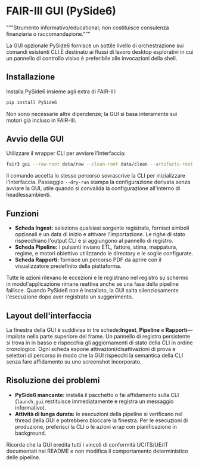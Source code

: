 # FAIR-III GUI (PySide6)

"""Strumento informativo/educational; non costituisce consulenza finanziaria o raccomandazione."""

La GUI opzionale PySide6 fornisce un sottile livello di orchestrazione sui comandi esistenti
CLI.È destinato ai flussi di lavoro desktop esplorativi in ​​cui un pannello di controllo visivo
 è preferibile alle invocazioni della shell.

## Installazione

Installa PySide6 insieme agli extra di FAIR-III:

```bash
pip install PySide6
```

Non sono necessarie altre dipendenze; la GUI si basa interamente sui motori
già incluso in FAIR-III.

## Avvio della GUI

Utilizzare il wrapper CLI per avviare l'interfaccia:

```bash
fair3 gui --raw-root data/raw --clean-root data/clean --artifacts-root artifacts
```

Il comando accetta lo stesso percorso sovrascrive la CLI per inizializzare l'interfaccia.
Passaggio `--dry-run` stampa la configurazione derivata senza avviare la GUI,
utile quando si convalida la configurazione all'interno di headlessambienti.

## Funzioni

- **Scheda Ingest:** seleziona qualsiasi sorgente registrata, fornisci simboli opzionali e un
  data di inizio e attivare l'importazione. Le righe di stato rispecchiano l'output CLI e
  si aggiungono al pannello di registro.
- **Scheda Pipeline:** i pulsanti inviano ETL, fattore, stima, mappatura, regime,
  e motori obiettivo utilizzando le directory e le soglie configurate.
- **Scheda Rapporti:** fornisce un percorso PDF da aprire con il visualizzatore predefinito della piattaforma.

Tutte le azioni rilevano le eccezioni e le registrano nel registro su schermo in modol'applicazione
 rimane reattiva anche se una fase della pipeline fallisce. Quando PySide6
non è installato, la GUI salta silenziosamente l'esecuzione dopo aver registrato un suggerimento.

## Layout dell'interfaccia

La finestra della GUI è suddivisa in tre schede:**Ingest**, **Pipeline** e
**Rapporti**—impilate nella parte superiore del frame. Un pannello di registro persistente si trova in
in basso e rispecchia gli aggiornamenti di stato della CLI in ordine cronologico. Ogni scheda
espone attivazioni/disattivazioni di prova e selettori di percorso in modo che la GUI rispecchi la semantica della CLI
senza fare affidamento su uno screenshot incorporato.

## Risoluzione dei problemi

- **PySide6 mancante:** installa il pacchetto o fai affidamento sulla CLI (`launch_gui`
  restituisce immediatamente e registra un messaggio informativo).
- **Attività di lunga durata:** le esecuzioni della pipeline si verificano nel thread della GUI e potrebbero
  bloccare la finestra. Per le esecuzioni di produzione, preferisci la CLI o le azioni wrap con
  pianificazione in background.

Ricorda che la GUI eredita tutti i vincoli di conformità UCITS/UE/IT documentati
nel README e non modifica il comportamento deterministico delle pipeline.
